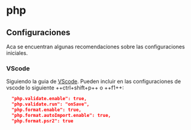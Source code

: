 # php

## Configuraciones

Aca se encuentran algunas recomendaciones sobre las configuraciones iniciales.

### VScode

Siguiendo la guia de [VScode](../../herramientas/vscode.md). Pueden incluir en las configuraciones de vscode lo siguiente ++ctrl+shift+p++ o ++f1++:

```json
  "php.validate.enable": true,
  "php.validate.run": "onSave",
  "php.format.enable": true,
  "php.format.autoImport.enable": true,
  "php.format.psr2": true
```
